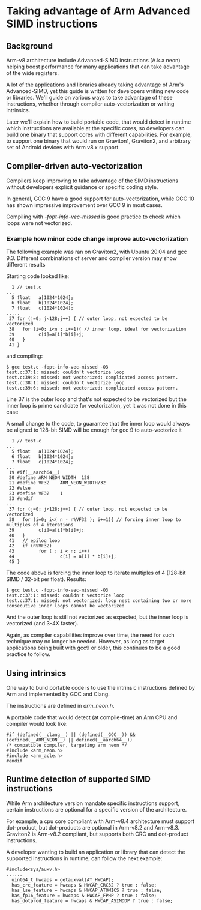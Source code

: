 # Taking advantage of Arm Advanced SIMD instructions

## Background

Arm-v8 architecture include Advanced-SIMD instructions (A.k.a neon) helping boost performance for many applications that can take advantage of the wide registers.

A lot of the applications and libraries already taking advantage of Arm's Advanced-SIMD, yet this guide is written for developers writing new code or libraries. We'll guide on various ways to take advantage of these instructions, whether through compiler auto-vectorization or writing intrinsics.

Later we'll explain how to build portable code, that would detect in runtime which instructions are available at the specific cores, so developers can build one binary that support cores with different capabilities. For example, to support one binary that would run on Graviton1, Graviton2, and arbitrary set of Android devices with Arm v8.x support.

## Compiler-driven auto-vectorization

Compilers keep improving to take advantage of the SIMD instructions without developers explicit guidance or specific coding style.

In general, GCC 9 have a good support for auto-vectorization, while GCC 10 has shown impressive improvement over GCC 9 in most cases.

Compiling with *-fopt-info-vec-missed* is good practice to check which loops were not vectorized.

### Example how minor code change improve auto-vectorization

The following example was ran on Graviton2, with Ubuntu 20.04 and gcc 9.3.   Different combinations of server and compiler version may show different results

Starting code looked like:
```
  1 // test.c 
...
  5 float   a[1024*1024];
  6 float   b[1024*1024];
  7 float   c[1024*1024];
.....
 37 for (j=0; j<128;j++) { // outer loop, not expected to be vectorized
 38   for (i=0; i<n ; i+=1){ // inner loop, ideal for vectorization
 39         c[i]=a[i]*b[i]+j;
 40   }
 41 }
```

and compiling:

```
$ gcc test.c -fopt-info-vec-missed -O3
test.c:37:1: missed: couldn't vectorize loop
test.c:39:8: missed: not vectorized: complicated access pattern.
test.c:38:1: missed: couldn't vectorize loop
test.c:39:6: missed: not vectorized: complicated access pattern.
```

Line 37 is the outer loop and that's not expected to be vectorized
but the inner loop is prime candidate for vectorization, yet it was not done in this case

A small change to the code, to guarantee that the inner loop would always be aligned to 128-bit SIMD will be enough for gcc 9 to auto-vectorize it

```
  1 // test.c 
...
  5 float   a[1024*1024];
  6 float   b[1024*1024];
  7 float   c[1024*1024];
...
 19 #if(__aarch64__)
 20 #define ARM_NEON_WIDTH  128
 21 #define VF32    ARM_NEON_WIDTH/32
 22 #else
 23 #define VF32    1
 33 #endif
...
 37 for (j=0; j<128;j++) { // outer loop, not expected to be vectorized
 38   for (i=0; i<( n - n%VF32 ); i+=1){ // forcing inner loop to multiples of 4 iterations
 39         c[i]=a[i]*b[i]+j;
 40   }
 41   // epilog loop
 42   if (n%VF32)
 43         for ( ; i < n; i++) 
 44                 c[i] = a[i] * b[i]+j;
 45 }
```

The code above is forcing the inner loop to iterate multiples of 4 (128-bit SIMD / 32-bit per float). Results:

```
$ gcc test.c -fopt-info-vec-missed -O3
test.c:37:1: missed: couldn't vectorize loop
test.c:37:1: missed: not vectorized: loop nest containing two or more consecutive inner loops cannot be vectorized
```
And the outer loop is still not vectorized as expected, but the inner loop is vectorized (and 3-4X faster). 

Again, as compiler capabilities improve over time, the need for such technique may no longer be needed. However, as long as target applications being built with gcc9 or older, this continues to be a good practice to follow.


## Using intrinsics

One way to build portable code is to use the intrinsic instructions defined by Arm and implemented by GCC and Clang. 

The instructions are defined in *arm_neon.h*.

A portable code that would detect (at compile-time) an Arm CPU and compiler would look like:

```
#if (defined(__clang__) || (defined(__GCC__)) && (defined(__ARM_NEON__) || defined(__aarch64__))
/* compatible compiler, targeting arm neon */
#include <arm_neon.h>
#include <arm_acle.h>
#endif
```

## Runtime detection of supported SIMD instructions

While Arm architecture version mandate specific instructions support, certain instructions are optional for a specific version of the architecture.

For example, a cpu core compliant with Arm-v8.4 architecture must support dot-product,  but dot-products are optional in Arm-v8.2 and Arm-v8.3.
Graviton2 is Arm-v8.2 compliant, but supports both CRC and dot-product instructions.

A developer wanting to build an application or library that can detect the supported instructions in runtime, can follow the next example:

```
#include<sys/auxv.h>
......
  uint64_t hwcaps = getauxval(AT_HWCAP);
  has_crc_feature = hwcaps & HWCAP_CRC32 ? true : false;
  has_lse_feature = hwcaps & HWCAP_ATOMICS ? true : false;
  has_fp16_feature = hwcaps & HWCAP_FPHP ? true : false;
  has_dotprod_feature = hwcaps & HWCAP_ASIMDDP ? true : false;
```
